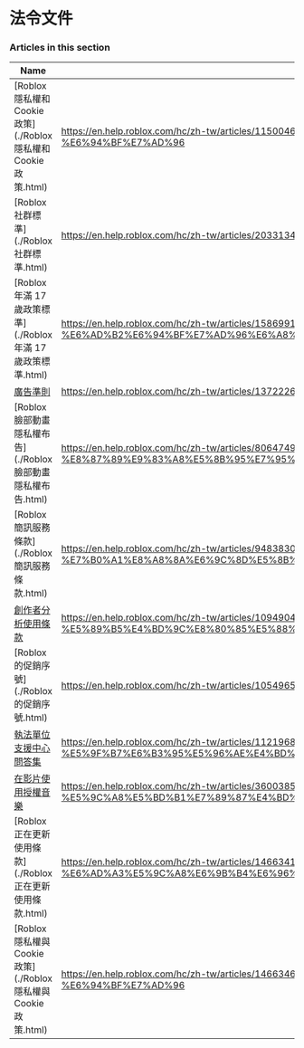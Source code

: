 # 法令文件  
### Articles in this section
Name|URL
-|-
[Roblox 隱私權和 Cookie 政策](./Roblox 隱私權和 Cookie 政策.html) |https://en.help.roblox.com/hc/zh-tw/articles/115004630823-Roblox-%E9%9A%B1%E7%A7%81%E6%AC%8A%E5%92%8C-Cookie-%E6%94%BF%E7%AD%96
[Roblox 社群標準](./Roblox 社群標準.html) |https://en.help.roblox.com/hc/zh-tw/articles/203313410-Roblox-%E7%A4%BE%E7%BE%A4%E6%A8%99%E6%BA%96
[Roblox 年滿 17 歲政策標準](./Roblox 年滿 17 歲政策標準.html) |https://en.help.roblox.com/hc/zh-tw/articles/15869919570708-Roblox-%E5%B9%B4%E6%BB%BF-17-%E6%AD%B2%E6%94%BF%E7%AD%96%E6%A8%99%E6%BA%96
[廣告準則](./廣告準則.html) |https://en.help.roblox.com/hc/zh-tw/articles/13722260778260-%E5%BB%A3%E5%91%8A%E6%BA%96%E5%89%87
[Roblox 臉部動畫隱私權布告](./Roblox 臉部動畫隱私權布告.html) |https://en.help.roblox.com/hc/zh-tw/articles/8064749848980-Roblox-%E8%87%89%E9%83%A8%E5%8B%95%E7%95%AB%E9%9A%B1%E7%A7%81%E6%AC%8A%E5%B8%83%E5%91%8A
[Roblox 簡訊服務條款](./Roblox 簡訊服務條款.html) |https://en.help.roblox.com/hc/zh-tw/articles/9483830673556-Roblox-%E7%B0%A1%E8%A8%8A%E6%9C%8D%E5%8B%99%E6%A2%9D%E6%AC%BE
[創作者分析使用條款](./創作者分析使用條款.html) |https://en.help.roblox.com/hc/zh-tw/articles/10949046065044-%E5%89%B5%E4%BD%9C%E8%80%85%E5%88%86%E6%9E%90%E4%BD%BF%E7%94%A8%E6%A2%9D%E6%AC%BE
[Roblox 的促銷序號](./Roblox 的促銷序號.html) |https://en.help.roblox.com/hc/zh-tw/articles/10549651908244-Roblox-%E7%9A%84%E4%BF%83%E9%8A%B7%E5%BA%8F%E8%99%9F
[執法單位支援中心問答集](./執法單位支援中心問答集.html) |https://en.help.roblox.com/hc/zh-tw/articles/11219680442260-%E5%9F%B7%E6%B3%95%E5%96%AE%E4%BD%8D%E6%94%AF%E6%8F%B4%E4%B8%AD%E5%BF%83%E5%95%8F%E7%AD%94%E9%9B%86
[在影片使用授權音樂](./在影片使用授權音樂.html) |https://en.help.roblox.com/hc/zh-tw/articles/360038525351-%E5%9C%A8%E5%BD%B1%E7%89%87%E4%BD%BF%E7%94%A8%E6%8E%88%E6%AC%8A%E9%9F%B3%E6%A8%82
[Roblox 正在更新使用條款](./Roblox 正在更新使用條款.html) |https://en.help.roblox.com/hc/zh-tw/articles/14663412502676-Roblox-%E6%AD%A3%E5%9C%A8%E6%9B%B4%E6%96%B0%E4%BD%BF%E7%94%A8%E6%A2%9D%E6%AC%BE
[Roblox 隱私權與 Cookie 政策](./Roblox 隱私權與 Cookie 政策.html) |https://en.help.roblox.com/hc/zh-tw/articles/14663460303380-Roblox-%E9%9A%B1%E7%A7%81%E6%AC%8A%E8%88%87-Cookie-%E6%94%BF%E7%AD%96